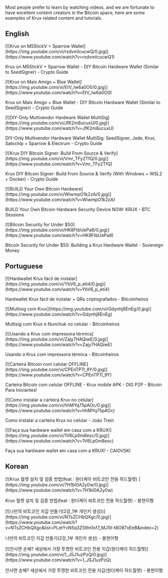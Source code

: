 Most people prefer to learn by watching videos, and we are fortunate to have excellent content creators in the Bitcoin space, here are some examples of Krux related content and tutorials.

## English

<div markdown="1" class="group-2">
<div markdown="1" class="video">
[![Krux on M5StickV + Sparrow Wallet](https://img.youtube.com/vi/rsdvmIcucwQ/0.jpg)](https://www.youtube.com/watch?v=rsdvmIcucwQ1)

Krux on M5StickV + Sparrow Wallet - DIY Bitcoin Hardware Wallet (Similar to SeedSigner) - Crypto Guide
</div>

<div markdown="1" class="video">
[![Krux on Maix Amigo + Blue Wallet](https://img.youtube.com/vi/EtV_Iw6a0O0/0.jpg)](https://www.youtube.com/watch?v=EtV_Iw6a0O0)

Krux on Maix Amigo + Blue Wallet - DIY Bitcoin Hardware Wallet (Similar to SeedSigner) - Crypto Guide
</div>
</div>

<div markdown="1" class="group-2">
<div markdown="1" class="video">
[![DIY-Only Multivendor Hardware Wallet MultiSig](https://img.youtube.com/vi/JfK2m8ucuxU/0.jpg)](https://www.youtube.com/watch?v=JfK2m8ucuxU)

DIY-Only Multivendor Hardware Wallet MultiSig: SeedSigner, Jade, Krux, Satochip + Sparrow & Electrum - Crypto Guide
</div>

<div markdown="1" class="video">
[![Krux DIY Bitcoin Signer: Build From Source & Verify](https://img.youtube.com/vi/Vmr_TFy2TfQ/0.jpg)](https://www.youtube.com/watch?v=Vmr_TFy2TfQ)

Krux DIY Bitcoin Signer: Build From Source & Verify (With Windows + WSL2 + Docker) - Crypto Guide
</div>
</div>

<div markdown="1" class="group-2">
<div markdown="1" class="video">
[![BUILD Your Own Bitcoin Hardware](https://img.youtube.com/vi/WiwmpO1k2zA/0.jpg)](https://www.youtube.com/watch?v=WiwmpO1k2zA)

BUILD Your Own Bitcoin Hardware Security Device NOW: KRUX - BTC Sessions
</div>

<div markdown="1" class="video">
[![Bitcoin Security for Under $50](https://img.youtube.com/vi/HK8FtbUePa8/0.jpg)](https://www.youtube.com/watch?v=HK8FtbUePa8)

Bitcoin Security for Under $50: Building a Krux Hardware Wallet - Sovereign Money
</div>
</div>

<div class="clear"></div>

## Portuguese

<div markdown="1" class="group-2">
<div markdown="1" class="video">
[![Hardwallet Krux fácil de instalar](https://img.youtube.com/vi/YbV6_p_eti4/0.jpg)](https://www.youtube.com/watch?v=YbV6_p_eti4)

Hardwallet Krux fácil de instalar + QRs criptografados - Bitcoinheiros
</div>

<div markdown="1" class="video">
[![Multisig com Krux](https://img.youtube.com/vi/Gdynhj6EnEg/0.jpg)](https://www.youtube.com/watch?v=Gdynhj6EnEg)

Multisig com Krux e Nunchuk no celular - Bitcoinheiros
</div>
</div>

<div markdown="1" class="group-2">
<div markdown="1" class="video">
[![Usando a Krux com impressora térmica](https://img.youtube.com/vi/Zajy7HAQiwE/0.jpg)](https://www.youtube.com/watch?v=Zajy7HAQiwE)

Usando a Krux com impressora térmica - Bitcoinheiros
</div>

<div markdown="1" class="video">
[![Carteira Bitcoin com celular OFFLINE](https://img.youtube.com/vi/CPEnTP7l_9Y/0.jpg)](https://www.youtube.com/watch?v=CPEnTP7l_9Y)

Carteira Bitcoin com celular OFFLINE - Krux mobile APK - 
DIG P2P - Bitcoin Para Iniciantes!
</div>
</div>

<div markdown="1" class="group-2">
<div markdown="1" class="video">
[![Como instalar a carteira Krux no celular](https://img.youtube.com/vi/hhMYq75pAOc/0.jpg)](https://www.youtube.com/watch?v=hhMYq75pAOc)

Como instalar a carteira Krux no celular - João Trein
</div>

<div markdown="1" class="video">
[![Faça sua hardware wallet em casa com a KRUX!](https://img.youtube.com/vi/1V6Lp0m8esc/0.jpg)](https://www.youtube.com/watch?v=1V6Lp0m8esc)

Faça sua hardware wallet em casa com a KRUX! - CAIOVSKI
</div>
</div>

<div class="clear"></div>

## Korean

<div markdown="1" class="group-2">
<div markdown="1" class="video">
[![Krux 월렛 설치 및 검증 방법(feat : 원더케이 비트코인 전용 하드월렛)
](https://img.youtube.com/vi/7H1bI0A2y0w/0.jpg)](https://www.youtube.com/watch?v=7H1bI0A2y0w)

Krux 월렛 설치 및 검증 방법(feat : 원더케이 비트코인 전용 하드월렛) - 봉현이형
</div>

<div markdown="1" class="video">
[![나만의 비트코인 지갑 만들기(2강_1부 개인키 생성))](https://img.youtube.com/vi/NTsZCHbQXgc/0.jpg)](https://www.youtube.com/watch?v=NTsZCHbQXgc&list=PLetYvN5q3ZS9m1sf7_MJ1It-t8O87xEeB&index=2)

나만의 비트코인 지갑 만들기(2강_1부 개인키 생성) - 봉현이형
</div>
</div>

<div markdown="1" class="video">
[![안사면 손해? 세상에서 가장 투명한 비트코인 전용 지갑(원더케이 하드월렛)](https://img.youtube.com/vi/1_JSJ1uzPzQ/0.jpg)](https://www.youtube.com/watch?v=1_JSJ1uzPzQ)

안사면 손해? 세상에서 가장 투명한 비트코인 전용 지갑(원더케이 하드월렛) - 봉현이형
</div>

<div class="clear"></div>
